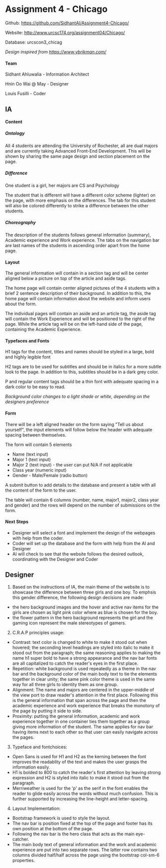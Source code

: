 # Assignment 4 - Chicago 

Github: https://github.com/SidhantAl/Assignment4-Chicago/

Website: http://www.urcsc174.org/assignment04/Chicago/

Database: urcscon3_chicag

*Design inspired from https://www.ybrikman.com/*

#### Team 

Sidhant Ahluwalia - Information Architect 

Hnin Oo Wai @ May - Designer

Louis Fusilli - Coder 


## IA 

#### Content

##### Ontology

All 4 students are attending the University of Rochester, all are dual majors and are currently taking Advanced Front-End Development. This will be shown by sharing the same page design and section placement on the page. 

##### Difference

One student is a girl, her majors are CS and Psychology  

The student that is different will have a different color scheme (lighter) on the page, with more emphasis on the differences. The tab for this student will also be colored differently to strike a difference between the other students.

##### Choreography

The description of the students follows general information (summary), Academic experience and Work experience. The tabs on the navigation bar are last names of the students in ascending order apart from the home page.


#### Layout

The general information will contain in a section tag and will be center aligned below a picture on top of the article and aside tags. 

The home page will contain center aligned pictures of the 4 students with a brief 2 sentence description of their background. In addition to this, the home page will contain information about the website and inform users about the form.

The individual pages will contain an aside and an article tag, the aside tag will contain the Work Experience and will be positioned to the right of the page. While the article tag will be on the left-hand side of the page, containing the Academic Experience. 


#### Typefaces and Fonts 

H1 tags for the content, titles and names should be styled in a large, bold and highly legible font

H2 tags are to be used for subtitles and should be in italics for a more subtle look to the page. In addition to this, subtitles should be in a dark grey color.

P and regular content tags should be a thin font with adequate spacing in a dark color to be easy to read. 

*Background color changes to a light shade or white, depending on the designers preference*

#### Form

There will be a left aligned header on the form saying "Tell us about yourself", the input elements will follow below the header with adequate spacing between themselves.  

The form will contain 5 elements 

- Name (text input)
- Major 1 (text input)
- Major 2 (text input) - the user can put N/A if not applicable
- Class year (numeric input)
- Gender - Male/Female (radio button)

A submit button to add details to the database and present a table with all the content of the form to the user.

The table will contain 6 columns (number, name, major1, major2, class year and gender) and the rows will depend on the number of submissions on the form.


#### Next Steps 

- Designer will select a font and implement the design of the webpages with help from the coder. 
- Coder will set up the database and the form with help from the AI and Designer
- AI will check to see that the website follows the desired outlook, coordinating with the Designer and Coder 

## Designer

1) Based on the instructions of IA, the main theme of the website is to showcase the difference between three girls and one boy. To emphsis this gender difference, the following design decisions are made:

  - the hero background images and the hover and active nav items for the girls are chosen as light pink color where as blue is chosen       for the boy.
  - the flower pattern in the hero background represents the girl and the gaming icon represent the male stereotypes of gamers.

2) C.R.A.P principles usage:

  - Contrast: text color is changed to white to make it stood out when hovered; the seconding level headings are styled into italic to make it stood out from the paragraph; the same reasoning applies to making the name h1 super bold to have a strong appearance and the nav bar fonts are all capitalized to catch the reader's eyes in the first place. 
  - Repetition: white background is used repeatedly as a theme in the nav bar and the background color of the main body text to tie the elements together in clear unity; the same pink color theme is used in the same way for all three girls to identity them as one group.
  - Alignment: The name and majors are centered in the upper-middle of the view port to draw reader's attention in the first place. Following this is the general information that span across the page and then the academic experience and work experience that breaks the monotony of the page by putting it side to side. 
  - Proximity: putting the general information, academic and work experience together in one container ties them together as a group giving more information of the student. The same applies for nav bar having items next to each other so that user can easily navigate across the pages. 

3) Typeface and fontchoices:

  - Open Sans is used for H1 and H2 as the kerning between the font improves the readablity of the text and makes the user grasps the information easily. 
  - H1 is bolded to 800 to catch the reader's first attention by leaving strong expression and H2 is styled into italic to make it stood out from the paragraph.
  - Merriweather is used for the 'p' as the serif in the font enables the reader to glide easily across the words without much confusion. This is further supported by increasing the line-height and letter-spacing. 
  
 4) Layout Implementation:
 
 - Bootstrap framework is used to style the layout. 
 - The nav bar is position fixed at the top of the page and footer has its own position at the bottom of the page.
 - Following the nav bar is the hero class that acts as the main eye-catcher.
 - The main body text of general information and the work and academic experience are put into two separate rows. The latter row contains two columns divided half/half across the page using the bootstrap col-sm-6 properties. 
 
 



